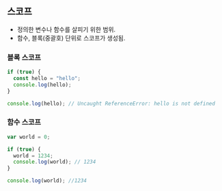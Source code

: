 ## 스코프

- 정의한 변수나 함수를 살피기 위한 범위.
- 함수, 블록(중괄호) 단위로 스코프가 생성됨.

### 블록 스코프

```js
if (true) {
  const hello = "hello";
  console.log(hello);
}

console.log(hello); // Uncaught ReferenceError: hello is not defined
```

### 함수 스코프

```js
var world = 0;

if (true) {
  world = 1234;
  console.log(world); // 1234
}

console.log(world); //1234
```

